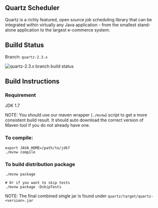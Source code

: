 ## Quartz Scheduler

Quartz is a richly featured, open source job scheduling library that can be integrated within virtually any Java application - from the smallest stand-alone application to the largest e-commerce system.

## Builld Status

Branch: `quartz-2.3.x`

![quartz-2.3.x branch build status](https://travis-ci.org/quartz-scheduler/quartz.svg?branch=quartz-2.3.x "quartz-2.3.x build status")


## Build Instructions

### Requirement

JDK 1.7

NOTE: You should use our maven wrapper (`./mvnw`) script to
get a more consistent build result. It should auto
download the correct version of Maven tool if you do not already
have one.


### To compile:
```
export JAVA_HOME=/path/to/jdk7
./mvnw compile
```


### To build distribution package

```
./mvnw package

# Or if you want to skip tests
./mvnw package -DskipTests
```

NOTE: The final combined single jar is found under  `quartz/target/quartz-<version>.jar`
